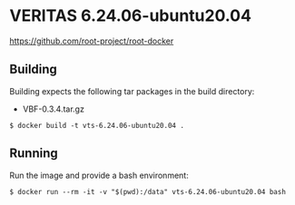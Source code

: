 # VERITAS 6.24.06-ubuntu20.04

https://github.com/root-project/root-docker

## Building

Building expects the following tar packages in the build directory:
- VBF-0.3.4.tar.gz

```
$ docker build -t vts-6.24.06-ubuntu20.04 .
```

## Running

Run the image and provide a bash environment:

```
$ docker run --rm -it -v "$(pwd):/data" vts-6.24.06-ubuntu20.04 bash
```

